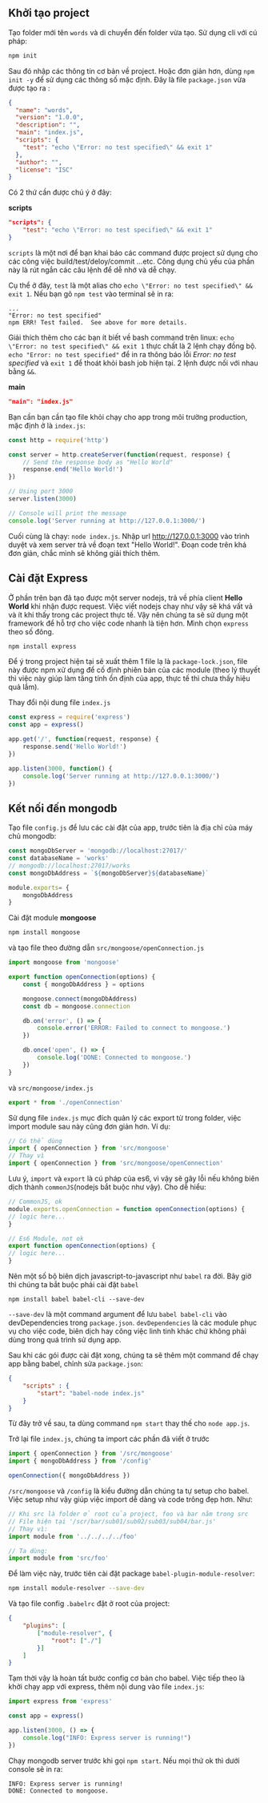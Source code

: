 
## Khởi tạo project

Tạo folder mới tên `words` và di chuyển đến folder vừa tạo. Sử dụng cli với cú pháp:
```bash
npm init
```
Sau đó nhập các thông tin cơ bản về project. Hoặc đơn giản hơn, dùng `npm init -y` để sử dụng các thông số mặc định. 
Đây là file `package.json` vừa được tạo ra :

````json
{
  "name": "words",
  "version": "1.0.0",
  "description": "",
  "main": "index.js",
  "scripts": {
    "test": "echo \"Error: no test specified\" && exit 1"
  },
  "author": "",
  "license": "ISC"
}
````

Có 2 thứ cần được chú ý ở đây:

**scripts**

````json
"scripts": {
    "test": "echo \"Error: no test specified\" && exit 1"
}
````
`scripts` là một nơi để bạn khai báo các command được project sử dụng cho các công việc build/test/deloy/commit ...etc.
Công dụng chủ yếu của phần này là rút ngắn các câu lệnh để dễ nhớ và dễ chạy.


Cụ thể ở đây, `test` là một alias cho `echo \"Error: no test specified\" && exit 1`. 
Nếu bạn gõ `npm test` vào terminal sẽ in ra:
````
...
"Error: no test specified"
npm ERR! Test failed.  See above for more details.
````

Giải thích thêm cho các bạn ít biết về bash command trên linux: `echo \"Error: no test specified\" && exit 1` thực chất là 2 lệnh chạy đồng bộ.
`echo "Error: no test specified"` để in ra thông báo lỗi *Error: no test specified*
và `exit 1` để thoát khỏi bash job hiện tại. 2 lệnh được nối với nhau bằng `&&`.

**main**

````json
"main": "index.js"
````

Bạn cần bạn cần tạo file khỏi chạy cho app trong môi trường production, mặc định ở là `index.js`:

````javascript
const http = require('http')

const server = http.createServer(function(request, response) {
    // Send the response body as "Hello World"
    response.end('Hello World!')
})

// Using port 3000
server.listen(3000)

// Console will print the message
console.log('Server running at http://127.0.0.1:3000/')
````

Cuối cùng là chạy: `node index.js`. Nhập url http://127.0.0.1:3000 vào trình duyệt và xem server trả về đoạn text "Hello World!".
Đoạn code trên khá đơn giản, chắc mình sẽ không giải thích thêm.

## Cài đặt Express

Ở phần trên bạn đã tạo được một server nodejs, trả về phía client **Hello World** khi nhận được request. 
Việc viết nodejs chay như vậy sẽ khá vất vả và ít khi thấy trong các project thực tế. Vậy nên chúng ta sẽ sử dụng một framework
để hỗ trợ cho việc code nhanh là tiện hơn. Mình chọn `express` theo số đông.

````sh
npm install express
````

Để ý trong project hiện tại sẽ xuất thêm 1 file lạ là `package-lock.json`, file này được npm xử dụng để cố định phiên bản của các module (theo lý thuyết thì việc này giúp làm tăng tính ổn định của app, thực tế thì chưa thấy hiệu quả lắm).

Thay đổi nội dung file `index.js`

````javascript
const express = require('express')
const app = express()

app.get('/', function(request, response) { 
    response.send('Hello World!')
})

app.listen(3000, function() {
    console.log('Server running at http://127.0.0.1:3000/')
})
````

## Kết nối đến mongodb

Tạo file `config.js` để lưu các cài đặt của app, trước tiên là địa chỉ của máy chủ mongodb:

````javascript
const mongoDbServer = 'mongodb://localhost:27017/'
const databaseName = 'works'
// mongodb://localhost:27017/works
const mongoDbAddress = `${mongoDbServer}${databaseName}`

module.exports= {
    mongoDbAddress
} 
````

Cài đặt module **mongoose**
```sh
npm install mongoose
```
và tạo file theo đường dẫn `src/mongoose/openConnection.js`

````javascript
import mongoose from 'mongoose'

export function openConnection(options) {
    const { mongoDbAddress } = options

    mongoose.connect(mongoDbAddress)
    const db = mongoose.connection

    db.on('error', () => {
        console.error('ERROR: Failed to connect to mongoose.')
    })

    db.once('open', () => {
        console.log('DONE: Connected to mongoose.')
    })
}
````

và `src/mongoose/index.js`

```javascript
export * from './openConnection'
```

Sử dụng file `index.js` mục đích quản lý các export từ trong folder, việc import module sau này cũng đơn giản hơn. Ví dụ:

```javascript
// Có thể dùng
import { openConnection } from 'src/mongoose'
// Thay vì
import { openConnection } from 'src/mongoose/openConnection'
```

Lưu ý, `import` và `export` là cú pháp của es6, vì vậy sẽ gây lỗi nếu không biên dịch thành `commonJS`(nodejs bắt buộc như vậy). Cho dễ hiểu:

```javascript
// CommonJS, ok
module.exports.openConnection = function openConnection(options) {
// logic here...
}

// Es6 Module, not ok
export function openConnection(options) {
// logic here...
}
```

Nên một số bộ biên dịch javascript-to-javascript như `babel` ra đời. Bây giờ thì chúng ta bắt buộc phải cài đặt `babel`

```
npm install babel babel-cli --save-dev
```

`--save-dev` là một command argument để lưu `babel babel-cli` vào devDependencies trong `package.json`. `devDependencies` là các module phục vụ cho việc code, biên dịch hay công việc linh tinh khác chứ không phải dùng trong quá trình sử dụng app.

Sau khi các gói được cài đặt xong, chúng ta sẽ thêm một command để chạy app bằng babel, chỉnh sửa `package.json`:

```json
{
    "scripts" : {
        "start": "babel-node index.js"
    }
}
```

Từ đây trở về sau, ta dùng command `npm start` thay thế cho `node app.js`.

Trở lại file `index.js`, chúng ta import các phần đã viết ở trước

```javascript
import { openConnection } from '/src/mongoose'
import { mongoDbAddress } from '/config'

openConnection({ mongoDbAddress })
```

`/src/mongoose` và `/config` là kiểu đường dẫn chúng ta tự setup cho babel. Việc setup như vậy giúp việc import dễ dàng và code trông đẹp hơn. Như:

```javascript
// Khi src là folder ở root của project, foo và bar nằm trong src
// File hiện tại '/scr/bar/sub01/sub02/sub03/sub04/bar.js'
// Thay vì:
import module from '../../../../foo'

// Ta dùng: 
import module from 'src/foo'
```

Để làm việc này, trước tiên cài đặt package `babel-plugin-module-resolver`:

```bash
npm install module-resolver --save-dev
```

Và tạo file config `.babelrc` đặt ở root của project:

```json
{
    "plugins": [
        ["module-resolver", {
            "root": ["./"]
        }]
    ]
}
```
Tạm thời vậy là hoàn tất bước config cơ bản cho babel. Việc tiếp theo là khởi chạy app với express, thêm nội dung vào file `index.js`:

```javascript
import express from 'express'

const app = express()

app.listen(3000, () => {
    console.log("INFO: Express server is running!")
})
```

Chạy mongodb server trước khi gọi `npm start`. Nếu mọi thứ ok thì dưới console sẽ in ra:
```
INFO: Express server is running!
DONE: Connected to mongoose.
```
